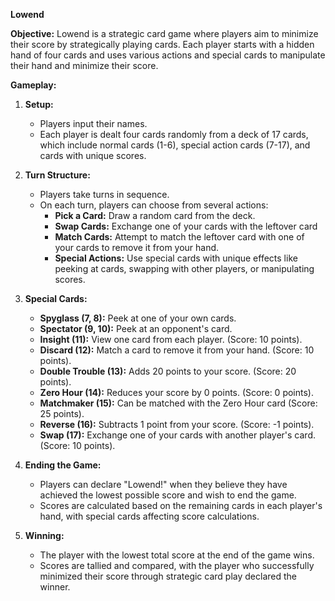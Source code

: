 **Lowend**

**Objective:** Lowend is a strategic card game where players aim to minimize their score by strategically playing cards. Each player starts with a hidden hand of four cards and uses various actions and special cards to manipulate their hand and minimize their score.

**Gameplay:**

1. **Setup:**
    
    - Players input their names.
    - Each player is dealt four cards randomly from a deck of 17 cards, which include normal cards (1-6), special action cards (7-17), and cards with unique scores.
2. **Turn Structure:**
    
    - Players take turns in sequence.
    - On each turn, players can choose from several actions:
        - **Pick a Card:** Draw a random card from the deck.
        - **Swap Cards:** Exchange one of your cards with the leftover card 
        - **Match Cards:** Attempt to match the leftover card with one of your cards to remove it from your hand.
        - **Special Actions:** Use special cards with unique effects like peeking at cards, swapping with other players, or manipulating scores.
3. **Special Cards:**
    
    - **Spyglass (7, 8):** Peek at one of your own cards.
    - **Spectator (9, 10):** Peek at an opponent's card.
    - **Insight (11):** View one card from each player.  (Score: 10 points).
    - **Discard (12):** Match a card to remove it from your hand.  (Score: 10 points).
    - **Double Trouble (13):** Adds 20 points to your score.  (Score: 20 points).
    - **Zero Hour (14):** Reduces your score by 0 points.  (Score: 0 points).
    - **Matchmaker (15):** Can be matched with the Zero Hour card (Score: 25 points).
    - **Reverse (16):** Subtracts 1 point from your score.  (Score: -1 points).
    - **Swap (17):** Exchange one of your cards with another player's card.  (Score: 10 points).
4. **Ending the Game:**
    
    - Players can declare "Lowend!" when they believe they have achieved the lowest possible score and wish to end the game.
    - Scores are calculated based on the remaining cards in each player's hand, with special cards affecting score calculations.
5. **Winning:**
    
    - The player with the lowest total score at the end of the game wins.
    - Scores are tallied and compared, with the player who successfully minimized their score through strategic card play declared the winner.